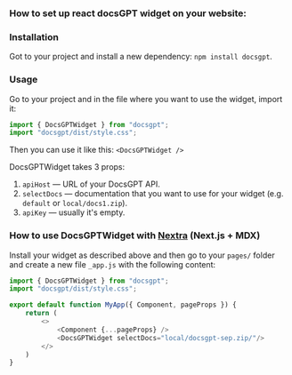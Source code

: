 ### How to set up react docsGPT widget on your website:

### Installation
Got to your project and install a new dependency: `npm install docsgpt`.

### Usage
Go to your project and in the file where you want to use the widget, import it: 
```js
import { DocsGPTWidget } from "docsgpt";
import "docsgpt/dist/style.css";
```


Then you can use it like this: `<DocsGPTWidget />`

DocsGPTWidget takes 3 props:
1. `apiHost` — URL of your DocsGPT API.
2. `selectDocs` — documentation that you want to use for your widget (e.g. `default` or `local/docs1.zip`).
3. `apiKey` — usually it's empty.

### How to use DocsGPTWidget with [Nextra](https://nextra.site/) (Next.js + MDX)
Install your widget as described above and then go to your `pages/` folder and create a new file `_app.js` with the following content:
```js
import { DocsGPTWidget } from "docsgpt";
import "docsgpt/dist/style.css";

export default function MyApp({ Component, pageProps }) {
    return (
        <>
            <Component {...pageProps} />
            <DocsGPTWidget selectDocs="local/docsgpt-sep.zip/"/>
        </>
    )
}
```


